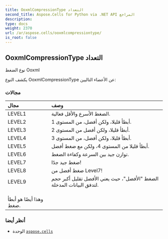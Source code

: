 ```yaml
---
title: OoxmlCompressionType التعداد
second_title: Aspose.Cells for Python via .NET API المراجع
description:
type: docs
weight: 2370
url: /ar/aspose.cells/ooxmlcompressiontype/
is_root: false
---
```

##  OoxmlCompressionType التعداد
نوع الضغط Ooxml



يكشف النوع OoxmlCompressionType عن الأعضاء التاليين:

###  مجالات
| مجال| وصف|
| :- | :- |
| LEVEL1 | الضغط الأسرع والأقل فعالية.|
| LEVEL2 | أبطأ قليلا، ولكن أفضل، من المستوى 1.|
| LEVEL3 | أبطأ قليلا، ولكن أفضل من المستوى 2.|
| LEVEL4 | أبطأ قليلا، ولكن أفضل، من المستوى 3.|
| LEVEL5 | أبطأ قليلا من المستوى 4، ولكن مع ضغط أفضل.|
| LEVEL6 | توازن جيد بين السرعة وكفاءة الضغط.|
| LEVEL7 | ضغط جيد جدًا!|
| LEVEL8 | ضغط أفضل من Level7!|
| LEVEL9 |الضغط "الأفضل"، حيث يعني الأفضل تقليل أكبر حجم لتدفق البيانات المدخلة.<br/> وهذا أيضًا هو أبطأ ضغط.|



###  أنظر أيضا
* الوحدة [`aspose.cells`](..)
